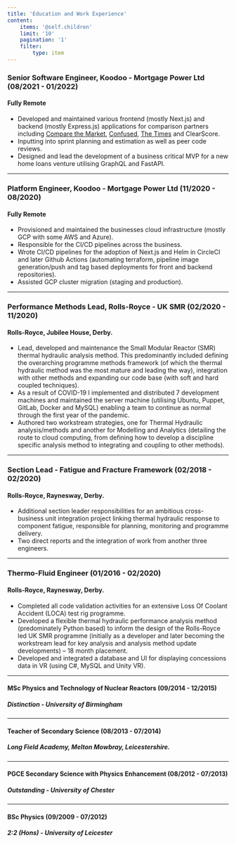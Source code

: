 ```yaml
---
title: 'Education and Work Experience'
content:
    items: '@self.children'
    limit: '10'
    pagination: '1'
    filter:
        type: item
---
```


### Senior Software Engineer, Koodoo - Mortgage Power Ltd (08/2021 - 01/2022)

#### Fully Remote

- Developed and maintained various frontend (mostly Next.js) and backend (mostly Express.js) applications for comparison partners including [Compare the Market](https://mortgages-journey.comparethemarket.com/), [Confused](https://mortgages.confused.com/), [The Times](https://mortgages.thetimes.co.uk/) and ClearScore.
- Inputting into sprint planning and estimation as well as peer code reviews.
- Designed and lead the development of a business critical MVP for a new home loans venture utilising GraphQL and FastAPI.

---

### Platform Engineer, Koodoo - Mortgage Power Ltd (11/2020 - 08/2020)

#### Fully Remote

- Provisioned and maintained the businesses cloud infrastructure (mostly GCP with some AWS and Azure).
- Responsible for the CI/CD pipelines across the business.
- Wrote CI/CD pipelines for the adoption of Next.js and Helm in CircleCI and later Github Actions (automating terraform, pipeline image generation/push and tag based deployments for front and backend repositories).
- Assisted GCP cluster migration (staging and production).

---

### Performance Methods Lead, Rolls-Royce - UK SMR (02/2020 - 11/2020)

#### Rolls-Royce, Jubilee House, Derby.

- Lead, developed and maintenance the Small Modular Reactor (SMR) thermal hydraulic analysis method. This predominantly included defining the overarching programme methods framework (of which the thermal hydraulic method was the most mature and leading the way), integration with other methods and expanding our code base (with soft and hard coupled techniques).
- As a result of COVID-19 I implemented and distributed 7 development machines and maintained the server machine (utilising Ubuntu, Puppet, GitLab, Docker and MySQL) enabling a team to continue as normal through the first year of the pandemic.
- Authored two workstream strategies, one for Thermal Hydraulic analysis/methods and another for Modelling and Analytics (detailing the route to cloud computing, from defining how to develop a discipline specific analysis method to integrating and coupling to other methods).

---

### Section Lead - Fatigue and Fracture Framework (02/2018 - 02/2020)

#### Rolls-Royce, Raynesway, Derby.

- Additional section leader responsibilities for an ambitious cross-business unit integration project linking thermal hydraulic response to component fatigue, responsible for planning, monitoring and programme delivery.
- Two direct reports and the integration of work from another three engineers.

---

### Thermo-Fluid Engineer (01/2016 - 02/2020)

#### Rolls-Royce, Raynesway, Derby.

- Completed all code validation activities for an extensive Loss Of Coolant Accident (LOCA) test rig programme.
- Developed a flexible thermal hydraulic performance analysis method (predominately Python based) to inform the design of the Rolls-Royce led UK SMR programme (initially as a developer and later becoming the workstream lead for key analysis and analysis method update developments) – 18 month placement.
- Developed and integrated a database and UI for displaying concessions data in VR (using C#, MySQL and Unity VR).

---

#### MSc Physics and Technology of Nuclear Reactors (09/2014 - 12/2015)
##### Distinction - University of Birmingham

---

#### Teacher of Secondary Science (08/2013 - 07/2014)
##### Long Field Academy, Melton Mowbray, Leicestershire.

---

#### PGCE Secondary Science with Physics Enhancement (08/2012 - 07/2013)
##### Outstanding - University of Chester

---

#### BSc Physics (09/2009 - 07/2012)
##### 2:2 (Hons) - University of Leicester